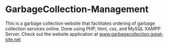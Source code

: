 # GarbageCollection-Management
This is a garbage collection website that facilitates ordering of garbage collection services online. Done using PHP, html, css, and MySQL XAMPP Server.
Check out the website application at www.garbagecollection.great-site.net
